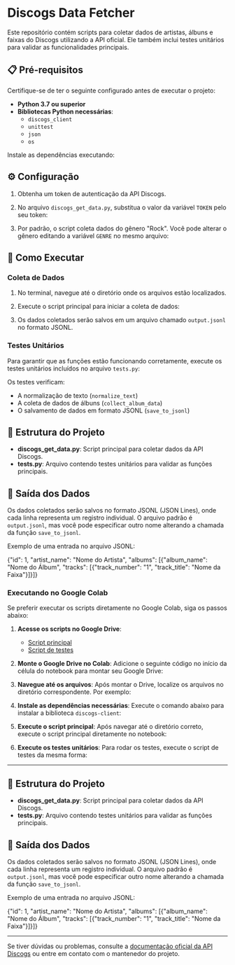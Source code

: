 # Discogs Data Fetcher

Este repositório contém scripts para coletar dados de artistas, álbuns e faixas do Discogs utilizando a API oficial. Ele também inclui testes unitários para validar as funcionalidades principais.

## 📋 Pré-requisitos

Certifique-se de ter o seguinte configurado antes de executar o projeto:

- **Python 3.7 ou superior**
- **Bibliotecas Python necessárias**:
  - `discogs_client`
  - `unittest`
  - `json`
  - `os`

Instale as dependências executando:


## ⚙️ Configuração

1. Obtenha um token de autenticação da API Discogs.
2. No arquivo `discogs_get_data.py`, substitua o valor da variável `TOKEN` pelo seu token:


3. Por padrão, o script coleta dados do gênero "Rock". Você pode alterar o gênero editando a variável `GENRE` no mesmo arquivo:


## 🚀 Como Executar

### Coleta de Dados

1. No terminal, navegue até o diretório onde os arquivos estão localizados.
2. Execute o script principal para iniciar a coleta de dados:


3. Os dados coletados serão salvos em um arquivo chamado `output.jsonl` no formato JSONL.

### Testes Unitários

Para garantir que as funções estão funcionando corretamente, execute os testes unitários incluídos no arquivo `tests.py`:


Os testes verificam:

- A normalização de texto (`normalize_text`)
- A coleta de dados de álbuns (`collect_album_data`)
- O salvamento de dados em formato JSONL (`save_to_jsonl`)

## 📂 Estrutura do Projeto

- **discogs_get_data.py**: Script principal para coletar dados da API Discogs.
- **tests.py**: Arquivo contendo testes unitários para validar as funções principais.

## 📝 Saída dos Dados

Os dados coletados serão salvos no formato JSONL (JSON Lines), onde cada linha representa um registro individual. O arquivo padrão é `output.jsonl`, mas você pode especificar outro nome alterando a chamada da função `save_to_jsonl`.

Exemplo de uma entrada no arquivo JSONL:

{"id": 1, "artist_name": "Nome do Artista", "albums": [{"album_name": "Nome do Álbum", "tracks": [{"track_number": "1", "track_title": "Nome da Faixa"}]}]}


### Executando no Google Colab

Se preferir executar os scripts diretamente no Google Colab, siga os passos abaixo:

1. **Acesse os scripts no Google Drive**:
   - [Script principal](https://drive.google.com/drive/folders/1zrGlDpWRleUcdfGxwuXhSZ_ypWH713rX?usp=sharing)
   - [Script de testes](https://drive.google.com/drive/folders/1NxVoFLBt3W_lR3uKUm5W4JiIx8XFQjsy?usp=drive_link)

2. **Monte o Google Drive no Colab**:
   Adicione o seguinte código no início da célula do notebook para montar seu Google Drive:

3. **Navegue até os arquivos**:
Após montar o Drive, localize os arquivos no diretório correspondente. Por exemplo:


4. **Instale as dependências necessárias**:
Execute o comando abaixo para instalar a biblioteca `discogs-client`:


5. **Execute o script principal**:
Após navegar até o diretório correto, execute o script principal diretamente no notebook:


6. **Execute os testes unitários**:
Para rodar os testes, execute o script de testes da mesma forma:


---

## 📂 Estrutura do Projeto

- **discogs_get_data.py**: Script principal para coletar dados da API Discogs.
- **tests.py**: Arquivo contendo testes unitários para validar as funções principais.

## 📝 Saída dos Dados

Os dados coletados serão salvos no formato JSONL (JSON Lines), onde cada linha representa um registro individual. O arquivo padrão é `output.jsonl`, mas você pode especificar outro nome alterando a chamada da função `save_to_jsonl`.

Exemplo de uma entrada no arquivo JSONL:

{"id": 1, "artist_name": "Nome do Artista", "albums": [{"album_name": "Nome do Álbum", "tracks": [{"track_number": "1", "track_title": "Nome da Faixa"}]}]}

---

Se tiver dúvidas ou problemas, consulte a [documentação oficial da API Discogs](https://www.discogs.com/developers/) ou entre em contato com o mantenedor do projeto.

